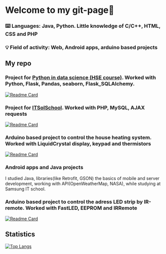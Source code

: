 # Welcome to my git-page👋
### ⌨️ Languages: Java, Python. Little knowledge of C/C++, HTML, CSS and PHP
### 💡 Field of activity: Web, Android apps, arduino based projects

## My repo
### Project for [Python in data science (HSE course)](https://www.hse.ru/edu/courses/839662555). Worked with Python, Flask, Pandas, seaborn, Flask_SQLAlchemy.
[![Readme Card](https://github-readme-stats.vercel.app/api/pin/?username=leysnik&repo=EAS-python)](https://github.com/Leysnik/EAS-python)
### Project for [ITSolSchool](https://itsolschool.ru/). Worked with PHP, MySQL, AJAX requests
[![Readme Card](https://github-readme-stats.vercel.app/api/pin/?username=leysnik&repo=itsolschool_Project-php)](https://github.com/Leysnik/itsolschool_Project-php)
### Arduino based project to control the house heating system. Worked with LiquidCrystal display, keypad and thermistors
[![Readme Card](https://github-readme-stats.vercel.app/api/pin/?username=leysnik&repo=SmartHome-arduino)](https://github.com/Leysnik/SmartHome-arduino)
### Android apps and Java projects
I studied Java, libraries(like Retrofit, GSON) the basics of mobile and server development, working with API(OpenWeatherMap, NASA), while studying at Samsung IT school.
### Arduino based project to control the adress LED strip by IR-remote. Worked with FastLED, EEPROM and IRRemote
[![Readme Card](https://github-readme-stats.vercel.app/api/pin/?username=leysnik&repo=HyperCube-arduino)](https://github.com/Leysnik/HyperCube-arduino)

## Statistics
[![Top Langs](https://github-readme-stats.vercel.app/api/top-langs/?username=leysnik&layout=compact)](https://github.com/anuraghazra/github-readme-stats)
<!--
**Leysnik/Leysnik** is a ✨ _special_ ✨ repository because its `README.md` (this file) appears on your GitHub profile.

Here are some ideas to get you started:

- 🔭 I’m currently working on ...
- 🌱 I’m currently learning ...
- 👯 I’m looking to collaborate on ...
- 🤔 I’m looking for help with ...
- 💬 Ask me about ...
- 📫 How to reach me: ...
- 😄 Pronouns: ...
- ⚡ Fun fact: ...
-->
